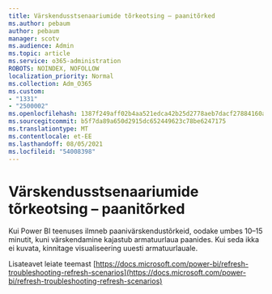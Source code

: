 ```yaml
---
title: Värskendusstsenaariumide tõrkeotsing – paanitõrked
ms.author: pebaum
author: pebaum
manager: scotv
ms.audience: Admin
ms.topic: article
ms.service: o365-administration
ROBOTS: NOINDEX, NOFOLLOW
localization_priority: Normal
ms.collection: Adm_O365
ms.custom:
- "1331"
- "2500002"
ms.openlocfilehash: 1387f249aff02b4aa521edca42b25d2778aeb7dacf27884160ae3a252959f6c9
ms.sourcegitcommit: b5f7da89a650d2915dc652449623c78be6247175
ms.translationtype: MT
ms.contentlocale: et-EE
ms.lasthandoff: 08/05/2021
ms.locfileid: "54008398"
---
```

# <a name="troubleshooting-refresh-scenarios---tile-errors"></a>Värskendusstsenaariumide tõrkeotsing – paanitõrked

Kui Power BI teenuses ilmneb paanivärskendustõrkeid, oodake umbes 10–15 minutit, kuni värskendamine kajastub armatuurlaua paanides. Kui seda ikka ei kuvata, kinnitage visualiseering uuesti armatuurlauale.

Lisateavet leiate teemast [https://docs.microsoft.com/power-bi/refresh-troubleshooting-refresh-scenarios](https://docs.microsoft.com/power-bi/refresh-troubleshooting-refresh-scenarios)
